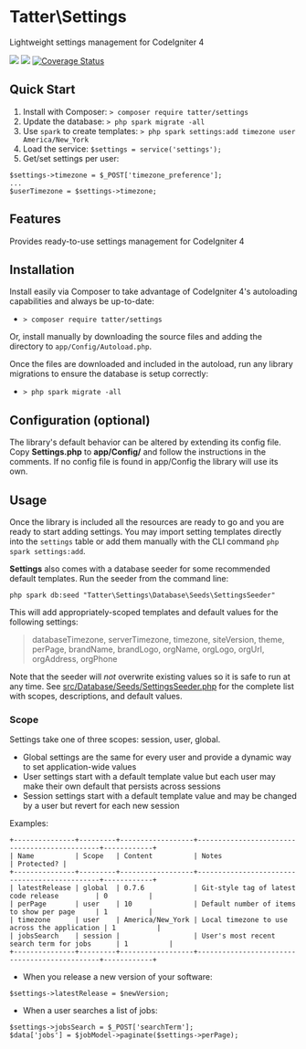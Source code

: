 # Tatter\Settings
Lightweight settings management for CodeIgniter 4

[![](https://github.com/tattersoftware/codeigniter4-settings/workflows/PHPUnit/badge.svg)](https://github.com/tattersoftware/codeigniter4-settings/actions?query=workflow%3A%22PHPUnit)
[![](https://github.com/tattersoftware/codeigniter4-settings/workflows/PHPStan/badge.svg)](https://github.com/tattersoftware/codeigniter4-settings/actions?query=workflow%3A%22PHPStan)
[![Coverage Status](https://coveralls.io/repos/github/tattersoftware/codeigniter4-settings/badge.svg?branch=develop)](https://coveralls.io/github/tattersoftware/codeigniter4-settings?branch=develop)

## Quick Start

1. Install with Composer: `> composer require tatter/settings`
2. Update the database: `> php spark migrate -all`
3. Use `spark` to create templates: `> php spark settings:add timezone user America/New_York`
4. Load the service: `$settings = service('settings');`
5. Get/set settings per user:
```
$settings->timezone = $_POST['timezone_preference'];
...
$userTimezone = $settings->timezone;
```

## Features

Provides ready-to-use settings management for CodeIgniter 4

## Installation

Install easily via Composer to take advantage of CodeIgniter 4's autoloading capabilities
and always be up-to-date:
* `> composer require tatter/settings`

Or, install manually by downloading the source files and adding the directory to
`app/Config/Autoload.php`.

Once the files are downloaded and included in the autoload, run any library migrations
to ensure the database is setup correctly:
* `> php spark migrate -all`

## Configuration (optional)

The library's default behavior can be altered by extending its config file. Copy
**Settings.php** to **app/Config/** and follow the instructions in the
comments. If no config file is found in app/Config the library will use its own.

## Usage

Once the library is included all the resources are ready to go and you are ready to start
adding settings. You may import setting templates directly into the `settings` table or
add them manually with the CLI command `php spark settings:add`.

**Settings** also comes with a database seeder for some recommended default templates. Run
the seeder from the command line:
	
	php spark db:seed "Tatter\Settings\Database\Seeds\SettingsSeeder"

This will add appropriately-scoped templates and default values for the following settings:

> databaseTimezone, serverTimezone, timezone, siteVersion, theme, perPage, brandName, brandLogo, orgName, orgLogo, orgUrl, orgAddress, orgPhone

Note that the seeder will *not* overwrite existing values so it is safe to run at any time.
See [src/Database/Seeds/SettingsSeeder.php](src/Database/Seeds/SettingsSeeder.php) for the
complete list with scopes, descriptions, and default values.

### Scope

Settings take one of three scopes: session, user, global.
* Global settings are the same for every user and provide a dynamic way to set application-wide values
* User settings start with a default template value but each user may make their own default that persists across sessions
* Session settings start with a default template value and may be changed by a user but revert for each new session

Examples:
```
+---------------+---------+------------------+----------------------------------------------+------------+
| Name          | Scope   | Content          | Notes                                        | Protected? |
+---------------+---------+------------------+----------------------------------------------+------------+
| latestRelease | global  | 0.7.6            | Git-style tag of latest code release         | 0          |
| perPage       | user    | 10               | Default number of items to show per page     | 1          |
| timezone      | user    | America/New_York | Local timezone to use across the application | 1          |
| jobsSearch    | session |                  | User's most recent search term for jobs      | 1          |
+---------------+---------+------------------+----------------------------------------------+------------+
```

* When you release a new version of your software:

`$settings->latestRelease = $newVersion;`

* When a user searches a list of jobs:

```
$settings->jobsSearch = $_POST['searchTerm'];
$data['jobs'] = $jobModel->paginate($settings->perPage);
```
